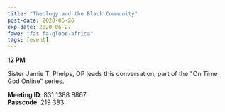 ```yaml
---
title: "Theology and the Black Community"
post-date: 2020-06-26
exp-date: 2020-06-27
fawe: "fas fa-globe-africa"
tags: [event]
---
```

**12 PM**

Sister Jamie T. Phelps, OP leads this conversation, part of the "On Time God Online" series.

<p class="text-danger"><b>Meeting ID</b>: 831 1388 8867
<br>
<b>Passcode</b>: 219 383
</p>